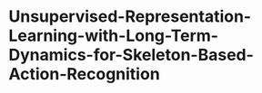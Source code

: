 # Unsupervised-Representation-Learning-with-Long-Term-Dynamics-for-Skeleton-Based-Action-Recognition